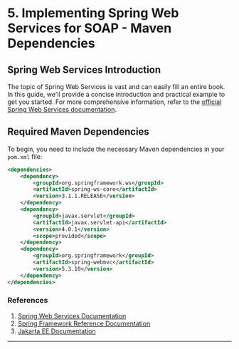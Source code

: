 # 5. Implementing Spring Web Services for SOAP - Maven Dependencies

## Spring Web Services Introduction

The topic of Spring Web Services is vast and can easily fill an entire book. In this guide, we'll provide a concise introduction and practical example to get you started. For more comprehensive information, refer to the [official Spring Web Services documentation](https://docs.spring.io/spring-ws/docs/current/reference/html).

## Required Maven Dependencies

To begin, you need to include the necessary Maven dependencies in your `pom.xml` file:

```xml
<dependencies>
    <dependency>
        <groupId>org.springframework.ws</groupId>
        <artifactId>spring-ws-core</artifactId>
        <version>3.1.1.RELEASE</version>
    </dependency>
    <dependency>
        <groupId>javax.servlet</groupId>
        <artifactId>javax.servlet-api</artifactId>
        <version>4.0.1</version>
        <scope>provided</scope>
    </dependency>
    <dependency>
        <groupId>org.springframework</groupId>
        <artifactId>spring-webmvc</artifactId>
        <version>5.3.10</version>
    </dependency>
</dependencies>
```


### References

1. [Spring Web Services Documentation](https://docs.spring.io/spring-ws/docs/current/reference/)
2. [Spring Framework Reference Documentation](https://docs.spring.io/spring-framework/docs/current/reference/html/web.html)
3. [Jakarta EE Documentation](https://jakarta.ee/specifications/)

---
